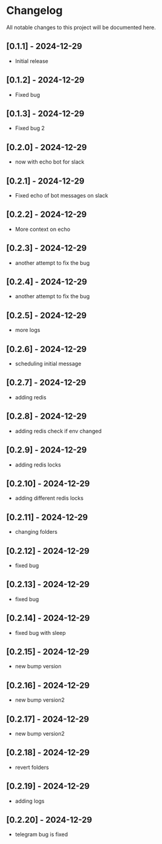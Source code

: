 # Changelog

All notable changes to this project will be documented here.

## [0.1.1] - 2024-12-29
- Initial release

## [0.1.2] - 2024-12-29
- Fixed bug

## [0.1.3] - 2024-12-29
- Fixed bug 2

## [0.2.0] - 2024-12-29
- now with echo bot for slack

## [0.2.1] - 2024-12-29
- Fixed echo of bot messages on slack

## [0.2.2] - 2024-12-29
- More context on echo

## [0.2.3] - 2024-12-29
- another attempt to fix the bug

## [0.2.4] - 2024-12-29
- another attempt to fix the bug

## [0.2.5] - 2024-12-29
- more logs

## [0.2.6] - 2024-12-29
- scheduling initial message

## [0.2.7] - 2024-12-29
- adding redis

## [0.2.8] - 2024-12-29
- adding redis check if env changed

## [0.2.9] - 2024-12-29
- adding redis locks

## [0.2.10] - 2024-12-29
- adding different redis locks

## [0.2.11] - 2024-12-29
- changing folders

## [0.2.12] - 2024-12-29
- fixed bug

## [0.2.13] - 2024-12-29
- fixed bug

## [0.2.14] - 2024-12-29
- fixed bug with sleep

## [0.2.15] - 2024-12-29
- new bump version

## [0.2.16] - 2024-12-29
- new bump version2

## [0.2.17] - 2024-12-29
- new bump version2

## [0.2.18] - 2024-12-29
- revert folders

## [0.2.19] - 2024-12-29
- adding logs

## [0.2.20] - 2024-12-29
- telegram bug is fixed
